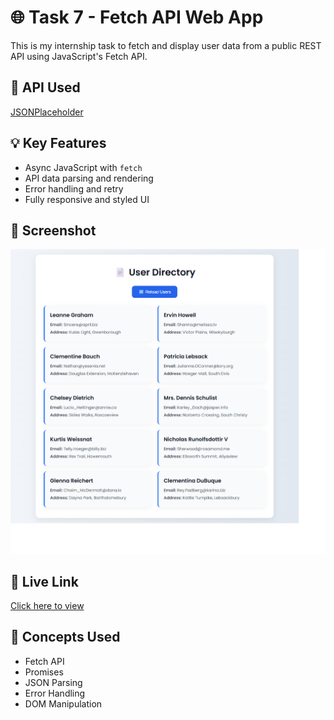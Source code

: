 # 🌐 Task 7 - Fetch API Web App

This is my internship task to fetch and display user data from a public REST API using JavaScript's Fetch API.

## 🔗 API Used
[JSONPlaceholder](https://jsonplaceholder.typicode.com/users)

## 💡 Key Features
- Async JavaScript with `fetch`
- API data parsing and rendering
- Error handling and retry
- Fully responsive and styled UI

## 📸 Screenshot
![Screenshot](./assets/screenshot.png)

## 🚀 Live Link
[Click here to view](https://madhankumar1701.github.io/FetchAPI/)

## 🧠 Concepts Used
- Fetch API
- Promises
- JSON Parsing
- Error Handling
- DOM Manipulation
